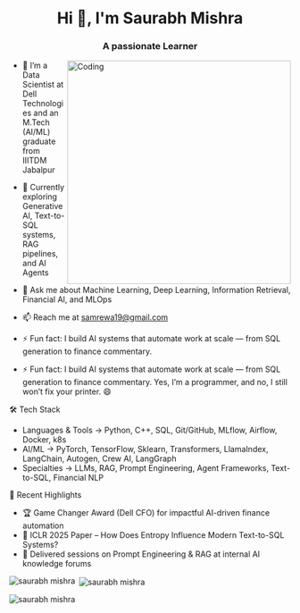 
<h1 align="center">Hi 👋, I'm Saurabh Mishra </h1>
<h3 align="center">A passionate Learner </h3>
<img align="right" alt="Coding" width="400" src="https://media4.giphy.com/media/v1.Y2lkPTc5MGI3NjExcnlqaGR5Z2tjZzJpcHo5ZnJuNnJ3b2l2bG5iaG12YjNqYnhuemoxbiZlcD12MV9pbnRlcm5hbF9naWZfYnlfaWQmY3Q9Zw/QDjpIL6oNCVZ4qzGs7/giphy.gif">

- 🔭 I’m a Data Scientist at Dell Technologies and an M.Tech (AI/ML) graduate from IIITDM Jabalpur

- 🌱 Currently exploring Generative AI, Text-to-SQL systems, RAG pipelines, and AI Agents

- 💬 Ask me about Machine Learning, Deep Learning, Information Retrieval, Financial AI, and MLOps

- 📫 Reach me at samrewa19@gmail.com

- ⚡ Fun fact: I build AI systems that automate work at scale — from SQL generation to finance commentary.

- ⚡ Fun fact: I build AI systems that automate work at scale — from SQL generation to finance commentary. Yes, I’m a programmer, and no, I still won’t fix your printer. 😄

🛠️ Tech Stack

- Languages & Tools → Python, C++, SQL, Git/GitHub, MLflow, Airflow, Docker, k8s
- AI/ML → PyTorch, TensorFlow, Sklearn, Transformers, LlamaIndex, LangChain, Autogen, Crew AI, LangGraph
- Specialties → LLMs, RAG, Prompt Engineering, Agent Frameworks, Text-to-SQL, Financial NLP

📢 Recent Highlights

- 🏆 Game Changer Award (Dell CFO) for impactful AI-driven finance automation
- 📄 ICLR 2025 Paper – How Does Entropy Influence Modern Text-to-SQL Systems?
- 🎤 Delivered sessions on Prompt Engineering & RAG at internal AI knowledge forums

<!-- <h3 align="left">Connect with me:</h3>
<p align="left">
<a href="https://www.linkedin.com/in/saurabh-mishra-049424177/" target="blank"><img align="center" src="https://raw.githubusercontent.com/rahuldkjain/github-profile-readme-generator/master/src/images/icons/Social/linked-in-alt.svg" alt="rishav-chanda-b89a791b3" height="30" width="40" /></a>
</p> -->

<p><img align="left" src="https://github-readme-stats.vercel.app/api/top-langs?username=satyam19mishra&show_icons=true&locale=en&layout=compact&theme=tokyonight" alt="saurabh mishra" /></p>

<p>&nbsp;<img align="center" src="https://github-readme-stats.vercel.app/api?username=satyam19mishra&show_icons=true&locale=en&theme=tokyonight" alt="saurabh mishra" /></p>

<p><img align="center" src="https://github-readme-streak-stats.herokuapp.com/?user=satyam19mishra&&theme=tokyonight" alt="saurabh mishra" /></p>
